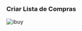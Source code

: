 ### Criar Lista de Compras


![ibuy](https://user-images.githubusercontent.com/60993267/105568457-236ee300-5d18-11eb-8611-05ead1e156d7.gif)

